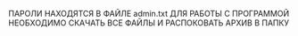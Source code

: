 ПАРОЛИ НАХОДЯТСЯ В ФАЙЛЕ admin.txt
ДЛЯ РАБОТЫ С ПРОГРАММОЙ НЕОБХОДИМО СКАЧАТЬ ВСЕ ФАЙЛЫ
И РАСПОКОВАТЬ АРХИВ В ПАПКУ
